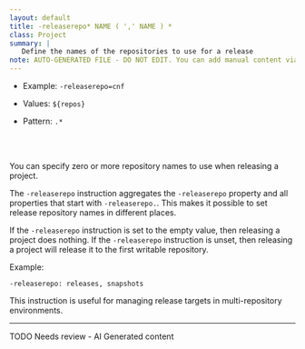 ```yaml
---
layout: default
title: -releaserepo* NAME ( ',' NAME ) *
class: Project
summary: |
   Define the names of the repositories to use for a release
note: AUTO-GENERATED FILE - DO NOT EDIT. You can add manual content via same filename in ext folder. 
---
```


- Example: `-releaserepo=cnf`

- Values: `${repos}`

- Pattern: `.*`

<!-- Manual content from: ext/releaserepo.md --><br /><br />

You can specify zero or more repository names to use when releasing a project.

The `-releaserepo` instruction aggregates the `-releaserepo` property and all properties that start with `-releaserepo.`. This makes it possible to set release repository names in different places.

If the `-releaserepo` instruction is set to the empty value, then releasing a project does nothing. If the `-releaserepo` instruction is unset, then releasing a project will release it to the first writable repository.

Example:

```
-releaserepo: releases, snapshots
```

This instruction is useful for managing release targets in multi-repository environments.


<hr />
TODO Needs review - AI Generated content

